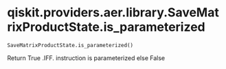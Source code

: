 # qiskit.providers.aer.library.SaveMatrixProductState.is\_parameterized

`SaveMatrixProductState.is_parameterized()`

Return True .IFF. instruction is parameterized else False
